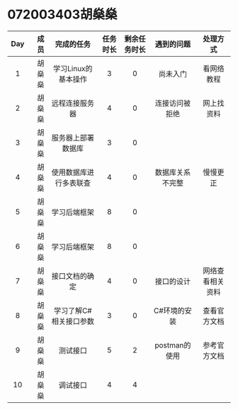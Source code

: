  # 072003403胡燊燊

| Day  |   成员 |       完成的任务       | 任务时长 | 剩余任务时长 |    遇到的问题    |     处理方式     |
| :--: | -----: | :--------------------: | :------: | :----------: | :--------------: | :--------------: |
|  1   | 胡燊燊 |  学习Linux的基本操作   |    3     |      0       |     尚未入门     |    看网络教程    |
|  2   | 胡燊燊 |     远程连接服务器     |    4     |      0       |  连接访问被拒绝  |    网上找资料    |
|  3   | 胡燊燊 |   服务器上部署数据库   |    3     |      0       |                  |                  |
|  4   | 胡燊燊 | 使用数据库进行多表联查 |    4     |      0       | 数据库关系不完整 |     慢慢更正     |
|  5   | 胡燊燊 |      学习后端框架      |    8     |      0       |                  |                  |
|  6   | 胡燊燊 |      学习后端框架      |    8     |      0       |                  |                  |
|  7   | 胡燊燊 |     接口文档的确定     |    4     |      0       |    接口的设计    | 网络查看相关资料 |
|  8   | 胡燊燊 | 学习了解C#相关接口参数 |    3     |      0       |   C#环境的安装   |   查看官方文档   |
|  9   | 胡燊燊 |        测试接口        |    5     |      2       |  postman的使用   |   参考官方文档   |
|  10  | 胡燊燊 |        调试接口        |    4     |      4       |                  |                  |